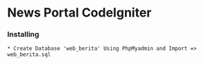 # News Portal CodeIgniter
### Installing
```
* Create Database 'web_berita' Using PhpMyadmin and Import => web_berita.sql
```
